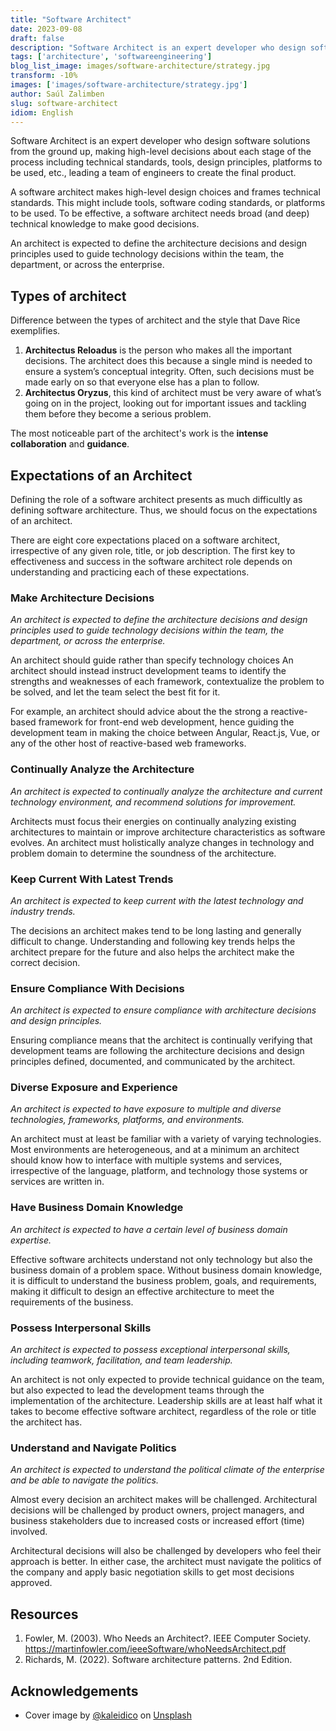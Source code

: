 ```yaml
---
title: "Software Architect"
date: 2023-09-08
draft: false
description: "Software Architect is an expert developer who design software solutions from the ground up."
tags: ['architecture', 'softwareengineering']
blog_list_image: images/software-architecture/strategy.jpg
transform: -10%
images: ['images/software-architecture/strategy.jpg']
author: Saúl Zalimben
slug: software-architect
idiom: English
---
```


Software Architect is an expert developer who design software solutions from the ground up, making high-level decisions about each stage of the process including technical standards, tools, design principles, platforms to be used, etc., leading a team of engineers to create the final product.

A software architect makes high-level design choices and frames technical standards. This might include tools, software coding standards, or platforms to be used. To be effective, a software architect needs broad (and deep) technical knowledge to make good decisions.

An architect is expected to define the architecture decisions and design principles used to guide technology decisions within the team, the  department, or across the enterprise.

## Types of architect
Difference between the types of architect and the style that Dave Rice exemplifies.
1. **Architectus Reloadus** is the person who makes all the important decisions. The architect does this because a single mind is needed to ensure a system’s conceptual integrity. Often, such decisions must be made early on so that everyone else has a plan to follow. 
2. **Architectus Oryzus**, this kind of architect must be very aware of what’s going on in the project, looking out for important issues and tackling them before they become a serious problem. 

The most noticeable part of the architect's work is the **intense collaboration** and **guidance**. 

## Expectations of an Architect
Defining the role of a software architect presents as much difficultly as defining software architecture. Thus, we should focus on the expectations of an architect.

There are eight core expectations placed on a software architect, irrespective of any given role, title, or job description. The first key to effectiveness and success in the software architect role depends on understanding and practicing each of these expectations.

### Make Architecture Decisions

_An architect is expected to define the architecture decisions and design principles used to guide technology decisions within the team, the department, or across the enterprise._

An architect should guide rather than specify technology choices An architect should instead instruct development teams to identify the strengths and weaknesses of each framework, contextualize the problem to be solved, and let the team select the best fit for it.

For example, an architect should advice about the the strong a reactive-based framework for front-end web development, hence guiding the development team in making the choice between Angular, React.js, Vue, or any of the other host of reactive-based web frameworks.

### Continually Analyze the Architecture
_An architect is expected to continually analyze the architecture and current technology environment, and recommend solutions for improvement._

Architects must focus their energies on continually analyzing existing architectures to maintain or improve architecture characteristics as software evolves. An architect must holistically analyze changes in technology and problem domain to determine the soundness of the architecture.

### Keep Current With Latest Trends
_An architect is expected to keep current with the latest technology and industry trends._

The decisions an architect makes tend to be long lasting and generally difficult to change. Understanding and following key trends helps the architect prepare for the future and also helps the architect make the correct decision.

### Ensure Compliance With Decisions
_An architect is expected to ensure compliance with architecture decisions and design principles._

Ensuring compliance means that the architect is continually verifying that development teams are following the architecture decisions and design principles defined, documented, and communicated by the architect. 

### Diverse Exposure and Experience
_An architect is expected to have exposure to multiple and diverse technologies, frameworks, platforms, and environments._

An architect must at least be familiar with a variety of varying technologies. Most environments are heterogeneous, and at a minimum an architect should know how to interface with multiple systems and services, irrespective of the language, platform, and technology those systems or services are written in.

### Have Business Domain Knowledge
_An architect is expected to have a certain level of business domain expertise._

Effective software architects understand not only technology but also the business domain of a problem space. Without business domain knowledge, it is difficult to understand the business problem, goals, and requirements, making it difficult to design an effective architecture to meet the requirements of the business.

### Possess Interpersonal Skills
_An architect is expected to possess exceptional interpersonal skills, including teamwork, facilitation, and team leadership._

An architect is not only expected to provide technical guidance on the team, but also expected to lead the development teams through the implementation of the architecture. Leadership skills are at least half what it takes to become effective software architect, regardless of the role or title the architect has.

### Understand and Navigate Politics
_An architect is expected to understand the political climate of the enterprise and be able to navigate the politics._

Almost every decision an architect makes will be challenged. Architectural decisions will be challenged by product owners, project managers, and business stakeholders due to increased costs or increased effort (time) involved.

Architectural decisions will also be challenged by developers who feel their approach is better. In either case, the architect must navigate the politics of the company and apply basic negotiation skills to get most decisions approved.

## Resources
1. Fowler, M. (2003). Who Needs an Architect?. IEEE Computer Society. https://martinfowler.com/ieeeSoftware/whoNeedsArchitect.pdf
2. Richards, M. (2022). Software architecture patterns. 2nd Edition.

## Acknowledgements
- Cover image by [@kaleidico](https://unsplash.com/@kaleidico) on [Unsplash](https://unsplash.com/license)
